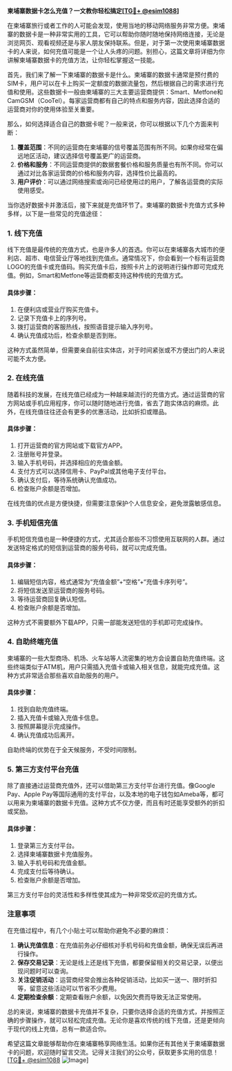 **柬埔寨数据卡怎么充值？一文教你轻松搞定[[TG💪+ @esim1088](https://t.me/s/esim1088)]**

在柬埔寨旅行或者工作的人可能会发现，使用当地的移动网络服务非常方便。柬埔寨的数据卡是一种非常实用的工具，它可以帮助你随时随地保持网络连接，无论是浏览网页、观看视频还是与家人朋友保持联系。但是，对于第一次使用柬埔寨数据卡的人来说，如何充值可能是一个让人头疼的问题。别担心，这篇文章将详细为你讲解柬埔寨数据卡的充值方法，让你轻松掌握这一技能。

首先，我们来了解一下柬埔寨的数据卡是什么。柬埔寨的数据卡通常是预付费的SIM卡，用户可以在卡上购买一定额度的数据流量包，然后根据自己的需求进行充值和使用。这些数据卡一般由柬埔寨的三大主要运营商提供：Smart、Metfone和CamGSM（CooTel）。每家运营商都有自己的特点和服务内容，因此选择合适的运营商对你的使用体验至关重要。

那么，如何选择适合自己的数据卡呢？一般来说，你可以根据以下几个方面来判断：

1. **覆盖范围**：不同的运营商在柬埔寨的信号覆盖范围有所不同。如果你经常在偏远地区活动，建议选择信号覆盖更广的运营商。
2. **价格和服务**：不同运营商提供的数据套餐价格和服务质量也有所不同。你可以通过对比各家运营商的价格和服务内容，选择性价比最高的。
3. **用户评价**：可以通过网络搜索或询问已经使用过的用户，了解各运营商的实际使用感受。

当你选好数据卡并激活后，接下来就是充值环节了。柬埔寨的数据卡充值方式多种多样，以下是一些常见的充值途径：

### 1. 线下充值

线下充值是最传统的充值方式，也是许多人的首选。你可以在柬埔寨各大城市的便利店、超市、电信营业厅等地找到充值点。通常情况下，你会看到一个标有运营商LOGO的充值卡或充值码。购买充值卡后，按照卡片上的说明进行操作即可完成充值。例如，Smart和Metfone等运营商都支持这种传统的充值方式。

#### 具体步骤：
1. 在便利店或营业厅购买充值卡。
2. 记录下充值卡上的序列号。
3. 拨打运营商的客服热线，按照语音提示输入序列号。
4. 确认充值成功后，检查余额是否到账。

这种方式虽然简单，但需要亲自前往实体店，对于时间紧张或不方便出门的人来说可能不太方便。

### 2. 在线充值

随着科技的发展，在线充值已经成为一种越来越流行的充值方式。通过运营商的官方网站或手机应用程序，你可以随时随地进行充值，省去了跑实体店的麻烦。此外，在线充值往往还会有更多的优惠活动，比如折扣或赠品。

#### 具体步骤：
1. 打开运营商的官方网站或下载官方APP。
2. 注册账号并登录。
3. 输入手机号码，并选择相应的充值金额。
4. 支付方式可以选择信用卡、PayPal或其他电子支付平台。
5. 确认支付后，等待系统确认充值成功。
6. 检查账户余额是否增加。

在线充值的优点是方便快捷，但需要注意保护个人信息安全，避免泄露敏感信息。

### 3. 手机短信充值

手机短信充值也是一种便捷的方式，尤其适合那些不习惯使用互联网的人群。通过发送特定格式的短信到运营商的服务号码，就可以完成充值。

#### 具体步骤：
1. 编辑短信内容，格式通常为“充值金额”+“空格”+“充值卡序列号”。
2. 将短信发送至运营商的服务号码。
3. 等待运营商回复确认短信。
4. 检查账户余额是否增加。

这种方式不需要额外下载APP，只需一部能发送短信的手机即可完成操作。

### 4. 自助终端充值

柬埔寨的一些大型商场、机场、火车站等人流密集的地方会设置自助充值终端。这些终端类似于ATM机，用户只需插入充值卡或输入相关信息，就能完成充值。这种方式非常适合那些喜欢自助服务的用户。

#### 具体步骤：
1. 找到自助充值终端。
2. 插入充值卡或输入充值卡信息。
3. 按照屏幕提示完成操作。
4. 确认充值成功后离开。

自助终端的优势在于全天候服务，不受时间限制。

### 5. 第三方支付平台充值

除了直接通过运营商充值外，还可以借助第三方支付平台进行充值。像Google Pay、Apple Pay等国际通用的支付平台，以及本地的电子钱包如Ameba等，都可以用来为柬埔寨的数据卡充值。这种方式不仅方便，而且有时还能享受额外的折扣或奖励。

#### 具体步骤：
1. 登录第三方支付平台。
2. 选择柬埔寨数据卡充值服务。
3. 输入手机号码和充值金额。
4. 完成支付后等待确认。
5. 检查账户余额是否增加。

第三方支付平台的灵活性和多样性使其成为一种非常受欢迎的充值方式。

### 注意事项

在充值过程中，有几个小贴士可以帮助你避免不必要的麻烦：

1. **确认充值信息**：在充值前务必仔细核对手机号码和充值金额，确保无误后再进行操作。
2. **保存交易记录**：无论是线上还是线下充值，都要保留相关的交易记录，以便出现问题时可以查询。
3. **关注促销活动**：运营商经常会推出各种促销活动，比如买一送一、限时折扣等，留意这些活动可以节省不少费用。
4. **定期检查余额**：定期查看账户余额，以免因欠费而导致无法正常使用。

总的来说，柬埔寨的数据卡充值并不复杂，只要你选择合适的充值方式，并按照正确的步骤操作，就可以轻松完成充值。无论你是喜欢传统的线下充值，还是更倾向于现代的线上充值，总有一款适合你。

希望这篇文章能够帮助你在柬埔寨畅享网络生活。如果你还有其他关于柬埔寨数据卡的问题，欢迎随时留言交流。记得关注我们的公众号，获取更多实用的信息！[[TG💪+ @esim1088](https://t.me/s/esim1088) ![Image](https://i.postimg.cc/4NQfJmqS/Snipaste-2025-05-13-00-14-12.png)]